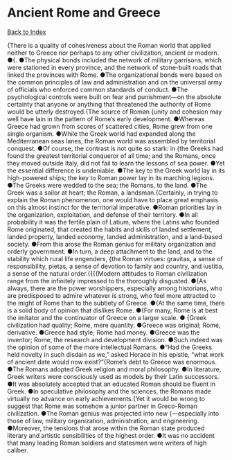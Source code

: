 # Ancient Rome and Greece
[Back to Index](https://github.com/windows10010/tpoExtractor/blog/master/README.md)

{There is a quality of cohesiveness about the Roman world that applied neither to Greece nor perhaps to any other civilization, ancient or modern. ●{. ●The physical bonds included the network of military garrisons, which were stationed in every province, and the network of stone-built roads that linked the provinces with Rome. ●The organizational bonds were based on the common principles of law and administration and on the universal army of officials who enforced common standards of conduct. ●The psychological controls were built on fear and punishment—on the absolute certainty that anyone or anything that threatened the authority of Rome would be utterly destroyed.{The source of Roman {unity and cohesion may well have lain in the pattern of Rome’s early development. ●Whereas Greece had grown from scores of scattered cities, Rome grew from one single organism. ●While the Greek world had expanded along the Mediterranean seas lanes, the Roman world was assembled by territorial conquest. ●Of course, the contrast is not quite so stark: in {the Greeks had found the greatest territorial conqueror of all time; and the Romans, once they moved outside Italy, did not fail to learn the lessons of sea power. ●Yet the essential difference is undeniable. ●The key to the Greek world lay in its high-powered ships; the key to Roman power lay in its marching legions. ●The Greeks were wedded to the sea; the Romans, to the land. ●The Greek was a sailor at heart; the Roman, a landsman.{Certainly, in trying to explain the Roman phenomenon, one would have to place great emphasis on this almost instinct for the territorial imperative. ●Roman priorities lay in the organization, exploitation, and defense of their territory. ●In all probability it was the fertile plain of Latium, where the Latins who founded Rome originated, that created the habits and skills of landed settlement, landed property, landed economy, landed administration, and a land-based society. ●From this arose the Roman genius for military organization and orderly government. ●In turn, a deep attachment to the land, and to the stability which rural life engenders, {the Roman virtues: gravitas, a sense of responsibility, pietas, a sense of devotion to family and country, and iustitia, a sense of the natural order.{{{{Modern attitudes to Roman civilization range from the infinitely impressed to the thoroughly disgusted. ●{As always, there are the power worshippers,
 especially among historians, who are predisposed to admire whatever is strong, who feel more attracted to the might of Rome than to the subtlety of Greece.
 ●{At the same time, there is a solid body of opinion that dislikes Rome. ●{For many, Rome is at best the imitator and the continuator of Greece on a larger scale. ●
 {Greek civilization had quality; Rome, mere quantity. ●Greece was original; Rome, derivative. ●Greece had style; Rome had money. ●Greece was the inventor; Rome, 
 the research and development division. ●Such indeed was the opinion of some of the more intellectual Romans. ●“Had the Greeks held novelty in such disdain as we,” asked Horace in his epistle, 
 “what work of ancient date would now exist?”{Rome’s debt to Greece was enormous. ●The Romans adopted Greek religion and moral philosophy. ●In literature, Greek writers were consciously used as models by their Latin successors. ●It was absolutely accepted that an educated Roman should be fluent in Greek. ●In speculative philosophy and the sciences, the Romans made virtually no advance on early achievements.{Yet it would be wrong to suggest that Rome was somehow a junior partner in Greco-Roman civilization. ●The Roman genius was projected into new {—especially into those of law, military organization, administration, and engineering. ●Moreover, the tensions that arose within the Roman state produced literary and artistic sensibilities of the highest order. ●It was no accident that many leading Roman soldiers and statesmen were writers of high caliber.